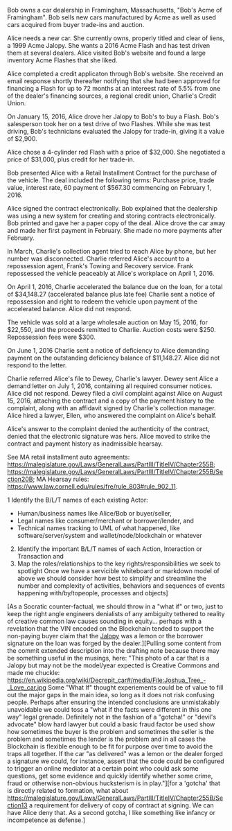 Bob owns a car dealership in Framingham, Massachusetts, "Bob's Acme of Framingham". Bob sells new cars manufactured by Acme as well as used cars acquired from buyer trade-ins and auction. 

Alice needs a new car. She currently owns, properly titled and clear of liens, a 1999 Acme Jalopy. She wants a 2016 Acme Flash and has test driven them at several dealers. Alice visited Bob's website and found a large inventory Acme Flashes that she liked. 

Alice completed a credit applicaton through Bob's website. She received an email response shortly thereafter notifying that she had been approved for financing a Flash for up to 72 months at an intereest rate of 5.5% from one of the dealer's financing sources, a regional credit union, Charlie's Credit Union. 

On January 15, 2016, Alice drove her Jalopy to Bob's to buy a Flash. Bob's salesperson took her on a test drive of two Flashes.  While she was test driving, Bob's technicians evaluated the Jalopy for trade-in, giving it a value of $2,900.

Alice chose a 4-cylinder red Flash with a price of $32,000. She negotiated a price of $31,000, plus credit for her trade-in.

Bob presented Alice with a Retail Installment Contract for the purchase of the vehicle. The deal included the following terms: Purchase price, trade value, interest rate, 60 payment of $567.30 commencing on February 1, 2016.

Alice signed the contract electronically. Bob explained that the dealership was using a new system for creating and storing contracts electronically. Bob printed and gave her a paper copy of the deal. Alice drove the car away and made her first payment in February. She made no more payments after February.

In March, Charlie's collection agent tried to reach Alice by phone, but her number was disconnected. Charlie referred Alice's account to a repossession agent, Frank's Towing and Recovery service. Frank repossessed the vehicle peaceably at Alice's workplace on April 1, 2016.

On April 1, 2016, Charlie accelerated the balance due on the loan, for a total of $34,148.27 (accelerated balance plus late fee) Charlie sent a notice of repossession and right to redeem the vehicle upon payment of the accelerated balance. Alice did not respond.

The vehicle was sold at a large wholesale auction on May 15, 2016, for $22,550, and the proceeds remitted to Charlie. Auction costs were $250. Repossession fees were $300. 

On June 1, 2016 Charlie sent a notice of deficiency to Alice demanding payment on the outstanding deficiency balance of $11,148.27.   Alice did not respond to the letter. 

Charlie referred Alice's file to Dewey, Charlie's lawyer. Dewey sent Alice a demand letter on July 1, 2016, containing all required consumer notices. Alice did not respond. Dewey filed a civil complaint against Alice on August 15, 2016, attaching the contract and a copy of the payment history to the complaint, along with an affidavit signed by Charlie's collection manager.  Alice hired a lawyer, Ellen, who answered the complaint on Alice's behalf. 

Alice's answer to the complaint denied the authenticity of the contract, denied that the electronic signature was hers. Alice moved to strike the contract and payment history as inadmissible hearsay.

See MA retail installment auto agreements: https://malegislature.gov/Laws/GeneralLaws/PartIII/TitleIV/Chapter255B; https://malegislature.gov/Laws/GeneralLaws/PartIII/TitleIV/Chapter255B/Section20B; MA Hearsay rules: https://www.law.cornell.edu/rules/fre/rule_803#rule_902_11.  


1 Identify the B/L/T names of each existing Actor:
* Human/business names like Alice/Bob or buyer/seller, 
* Legal names like consumer/merchant or borrower/lender,  and 
* Technical names tracking to UML of what happened, like software/server/system and wallet/node/blockchain or whatever
2. Identify the important B/L/T names of each Action, Interaction or Transaction and
3. Map the roles/relationships to the key rights/responsibilities we seek to spotlight
Once we have a servicible whiteboard or markdown model of above we should consider how best to simplify and streamline the number and complexity of activities, behaviors and sequences of events happening with/by/topeople, processes and objects]

[As a Socratic counter-factual, we should throw in a "what if" or two, just to keep the right angle engineers denialists of any ambiguity tethered to reality of creative common law causes sounding in equity... perhaps with a revelation that the VIN encoded on the Blockchain tended to support the non-paying buyer claim that the [Jalopy](https://en.wikipedia.org/wiki/Decrepit_car#/media/File:Joshua_Tree_-_Love_car.jpg) was a lemon or the borrower signature on the loan was forged by the dealer.][Pulling some content from the commit extended description into the drafting note because there may be something useful in the musings, here: "This photo of a car that is a Jalopy but may not be the model/year expected is Creative Commons and made me chuckle: https://en.wikipedia.org/wiki/Decrepit_car#/media/File:Joshua_Tree_-_Love_car.jpg   Some "What If" thought experiements could be of value to fill out the major gaps in the main idea, so long as it does not risk confusing people. Perhaps after ensuring the intended conclusions are unmistakably unavoidable we could toss a "what if the facts were different in this one way" legal grenade.  Definitely not in the fashion of a "gotcha!" or "devil's advocate" blow hard lawyer but could a basic fraud factor be used show how sometimes the buyer is the problem and sometimes the seller is the problem and sometimes the lender is the problem and in all cases the Blockchain is flexible enough to be fit for purpose over time to avoid the traps all together.  If the car "as delivered" was a lemon or the dealer forged a signature we could, for instance, assert that the code could be configured to trigger an online mediator at a certain point who could ask some questions, get some evidence and quickly identify whether some crime, fraud or otherwise non-obvious hucksterism is in play."][for a 'gotcha' that is directly related to formation, what about <https://malegislature.gov/Laws/GeneralLaws/PartIII/TitleIV/Chapter255B/Section13> a requirement for delivery of copy of contract at signing. We can have Alice deny that. As a second gotcha, I like something like infancy or incompetence as defense.]
